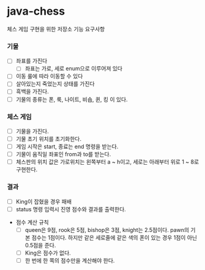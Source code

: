 # java-chess
체스 게임 구현을 위한 저장소
기능 요구사항

### 기물
- [ ] 좌표를 가진다
    - [ ] 좌표는 가로, 세로 enum으로 이루어져 있다
- [ ] 이동 룰에 따라 이동할 수 있다
- [ ] 살아있는지 죽었는지 상태를 가진다
- [ ] 흑백을 가진다.
- [ ] 기물의 종류는 폰, 룩, 나이트, 비숍, 퀸, 킹 이 있다.

### 체스 게임
- [ ] 기물을 가진다.
- [ ] 기물 초기 위치를 초기화한다.
- [ ] 게임 시작은 start, 종료는 end 명령을 받는다.
- [ ] 기물이 움직일 좌표인 from과 to를 받는다.
- [ ] 체스판의 위치 값은 가로위치는 왼쪽부터 a ~ h이고, 세로는 아래부터 위로 1 ~ 8로 구현한다.

### 결과
- [ ] King이 잡혔을 경우 패배
- [ ] status 명령 입력시 진영 점수와 결과를 출력한다.
- 점수 계산 규칙
    - [ ] queen은 9점, rook은 5점, bishop은 3점, knight는 2.5점이다.
      pawn의 기본 점수는 1점이다. 하지만 같은 세로줄에 같은 색의 폰이 있는 경우 1점이 아닌 0.5점을 준다.
    - [ ] King은 점수가 없다.
    - [ ] 한 번에 한 쪽의 점수만을 계산해야 한다.